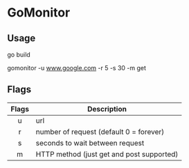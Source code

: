 # GoMonitor

## Usage
go build

gomonitor -u www.google.com -r 5 -s 30 -m get


## Flags
| Flags | Description                                 |
|:-----:| --------------------------------------------|
| u     | url                                         |
| r     | number of request (default 0 = forever)     |
| s     | seconds to wait between request             |
| m     | HTTP method (just get and post supported)   |